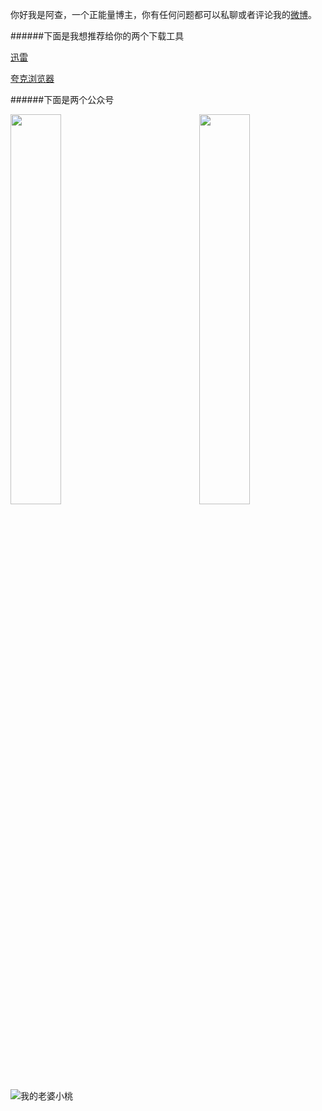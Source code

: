 你好我是阿查，一个正能量博主，你有任何问题都可以私聊或者评论我的[微博](https://weibo.com/u/6595169227/home?wvr=5)。

######下面是我想推荐给你的两个下载工具

[迅雷](https://dl.xunlei.com/#mod01)

[夸克浏览器](https://www.myquark.cn/)


######下面是两个公众号

<img src="https://z3.ax1x.com/2021/09/30/4IpIf0.jpg" width="40%" align="left">
<img src="https://z3.ax1x.com/2021/09/30/4Ipxt1.jpg" width="40%" align="right">

![我的老婆小桃](https://z3.ax1x.com/2021/09/29/457kPH.jpg "桃乃木")



